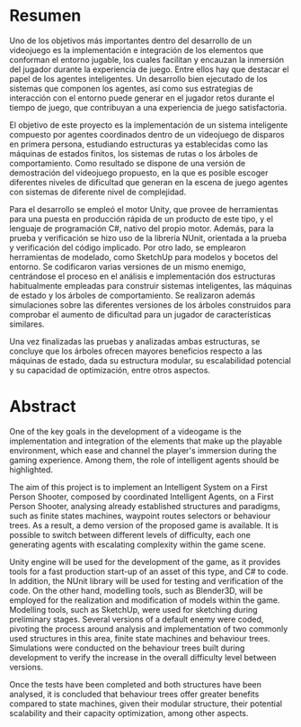 # Resumen

Uno de los objetivos más importantes dentro del desarrollo de un videojuego es la implementación e integración de los elementos que conforman el entorno jugable, los cuales facilitan y encauzan la inmersión del jugador durante la experiencia de juego. Entre ellos hay que destacar el papel de los agentes inteligentes. Un desarrollo bien ejecutado de los sistemas que componen los agentes, así como sus estrategias de interacción con el entorno puede generar en el jugador retos durante el tiempo de juego, que contribuyan a una experiencia de juego satisfactoria. 

El objetivo de este proyecto es la implementación de un sistema inteligente compuesto por agentes coordinados dentro de un videojuego de disparos en primera persona, estudiando estructuras ya establecidas como las máquinas de estados finitos, los sistemas de rutas o los árboles de comportamiento. Como resultado se dispone de una versión de demostración del videojuego propuesto, en la que es posible escoger diferentes niveles de dificultad que generan en la escena de juego agentes con sistemas de diferente nivel de complejidad. 

Para el desarrollo se empleó el motor Unity, que provee de herramientas para una puesta en producción rápida de un producto de este tipo, y el lenguaje de programación C#, nativo del propio motor. Además, para la prueba y verificación se hizo uso de la librería NUnit, orientada a la prueba y verificación del código implicado. Por otro lado, se emplearon herramientas de modelado, como SketchUp para modelos y bocetos del entorno. Se codificaron varias versiones de un mismo enemigo, centrándose el proceso en el análisis e implementación dos estructuras habitualmente empleadas para construir sistemas inteligentes, las máquinas de estado y los árboles de comportamiento. Se realizaron además simulaciones sobre las diferentes versiones de los árboles construidos para comprobar el aumento de dificultad para un jugador de características similares. 

Una vez finalizadas las pruebas y analizadas ambas estructuras, se concluye que los árboles ofrecen mayores beneficios respecto a las máquinas de estado, dada su estructura modular, su escalabilidad potencial y su capacidad de optimización, entre otros aspectos. 

# Abstract

One of the key goals in the development of a videogame is the implementation and integration of the elements that make up the playable environment, which ease and channel the player's immersion during the gaming experience. Among them, the role of intelligent agents should be highlighted. 

The aim of this project is to implement an Intelligent System on a First Person Shooter, composed by coordinated Intelligent Agents, on a First Person Shooter, analysing already established structures and paradigms, such as finite states machines, waypoint routes selectors or behaviour trees. As a result, a demo version of the proposed game is available. It is possible to switch between different levels of difficulty, each one generating agents with escalating complexity within the game scene. 

Unity engine will be used for the development of the game, as it provides tools for a fast production start-up of an asset of this type, and C# to code. In addition, the NUnit library will be used for testing and verification of the code. On the other hand, modelling tools, such as Blender3D, will be employed for the realization and modification of models within the game. Modelling tools, such as SketchUp, were used for sketching during preliminary stages. Several versions of a default enemy were coded, pivoting the process around analysis and implementation of two commonly used structures in this area, finite state machines and behaviour trees. Simulations were conducted on the behaviour trees built during development to verify the increase in the overall difficulty level between versions. 

Once the tests have been completed and both structures have been analysed, it is concluded that behaviour trees offer greater benefits compared to state machines, given their modular structure, their potential scalability and their capacity optimization, among other aspects.

